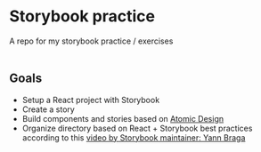 # Storybook practice

A repo for my storybook practice / exercises
<br><br>

## Goals

- Setup a React project with Storybook
- Create a story
- Build components and stories based on [Atomic Design](https://atomicdesign.bradfrost.com/chapter-2/)
- Organize directory based on React + Storybook best practices according to this [video by Storybook maintainer: Yann Braga](https://youtu.be/x-x47qHq3nY?t=755)
